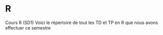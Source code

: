 # R
Cours R (SD1)
Voici le répertoire de tout les TD et TP en R que nous avons effectuer ce semestre

